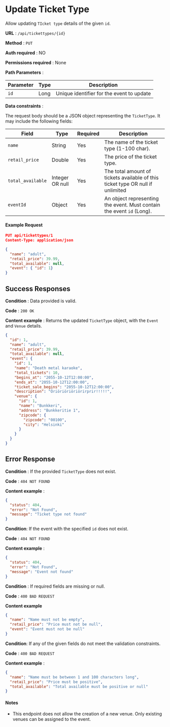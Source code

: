 # Update Ticket Type

Allow updating `TIcket type` details of the given `id`.

**URL** : `/api/tickettypes/{id}`

**Method** : `PUT`

**Auth required** : NO

**Permissions required** : None

**Path Parameters** :

| Parameter | Type | Description                               |
| --------- | ---- | ----------------------------------------- |
| `id`      | Long | Unique identifier for the event to update |

**Data constraints** :

The request body should be a JSON object representing the `TicketType`. It may include the following fields:

| Field             | Type            | Required | Description                                                                    |
| ----------------- | --------------- | -------- | ------------------------------------------------------------------------------ |
| `name`            | String          | Yes      | The name of the ticket type (1-100 char).                                      |
| `retail_price`    | Double          | Yes      | The price of the ticket type.                                                  |
| `total_available` | Integer OR null | Yes      | The total amount of tickets available of this ticket type OR null if unlimited |
| `eventId`         | Object          | Yes      | An object representing the event. Must contain the event `id` (Long).          |

#### Example Request

```json
PUT api/tickettypes/1
Content-Type: application/json

{
  "name": "adult",
  "retail_price": 39.99,
  "total_available": null,
  "event": { "id": 1}
}
```

## Success Responses

**Condition** : Data provided is valid.

**Code** : `200 OK`

**Content example** : Returns the updated `TicketType` object, with the `Event` and `Venue` details.

```json
{
  "id": 1,
  "name": "adult",
  "retail_price": 39.99,
  "total_available": null,
  "event": {
    "id": 1,
    "name": "Death metal karaoke",
    "total_tickets": 10,
    "begins_at": "2055-10-12T12:00:00",
    "ends_at": "2055-10-12T12:00:00",
    "ticket_sale_begins": "2055-10-12T12:00:00",
    "description": "Öriöriöriöriörirprir!!!!!",
    "venue": {
      "id": 1,
      "name": "Bunkkeri",
      "address": "Bunkkeritie 1",
      "zipcode": {
        "zipcode": "00100",
        "city": "Helsinki"
      }
    }
  }
}
```

## Error Response

**Condition** : If the provided `TicketType` does not exist.

**Code** : `404 NOT FOUND`

**Content example** :

```json
{
  "status": 404,
  "error": "Not Found",
  "message": "Ticket type not found"
}
```

**Condition**: If the event with the specified `id` does not exist.

**Code** : `404 NOT FOUND`

**Content example** :

```json
{
  "status": 404,
  "error": "Not Found",
  "message": "Event not found"
}
```

**Condition** : If required fields are missing or null.

**Code** : `400 BAD REQUEST`

**Content example**

```json
{
  "name": "Name must not be empty",
  "retail_price": "Price must not be null",
  "event": "Event must not be null"
}
```

**Condition**: If any of the given fields do not meet the validation constraints.

**Code** : `400 BAD REQUEST`

**Content example** :

```json
{
  "name": "Name must be between 1 and 100 characters long",
  "retail_price": "Price must be positive",
  "total_available": "Total available must be positive or null"
}
```

#### Notes

- This endpoint does not allow the creation of a new venue. Only existing venues can be assigned to the event.

